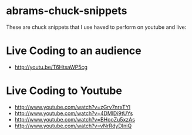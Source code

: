 abrams-chuck-snippets
=====================

These are chuck snippets that I use haved to perform on youtube and live:

Live Coding to an audience
==========================

* http://youtu.be/T6HtsaWP5cg

Live Coding to Youtube
======================

* http://www.youtube.com/watch?v=zGrv7nrxTYI
* http://www.youtube.com/watch?v=4DMlDi9tUYs
* http://www.youtube.com/watch?v=BHooZu5xzAs
* http://www.youtube.com/watch?v=vNrRdyDIniQ
